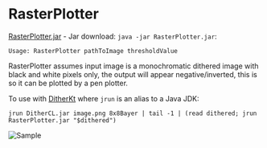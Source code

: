 # RasterPlotter

[RasterPlotter.jar](RasterPlotter.jar) - Jar download: `java -jar RasterPlotter.jar`:

```
Usage: RasterPlotter pathToImage thresholdValue
```

RasterPlotter assumes input image is a monochromatic dithered image with black and white pixels only, the output will appear negative/inverted, this is so it can be plotted by a pen plotter.

To use with [DitherKt](https://github.com/fiskurgit/DitherKt) where `jrun` is an alias to a Java JDK:

`jrun DitherCL.jar image.png 8x8Bayer | tail -1 | (read dithered; jrun RasterPlotter.jar "$dithered")`

![Sample](test_anna_8x8Bayer.png)
